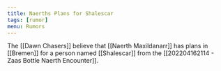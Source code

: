 ```yaml
---
title: Naerths Plans for Shalescar
tags: [rumor]
menu: Rumors
---
```


The [[Dawn Chasers]] believe that [[Naerth Maxildanarr]] has plans in [[Bremen]] for a person named [[Shalescar]] from the [[202204162114 - Zaas Bottle Naerth Encounter]].
